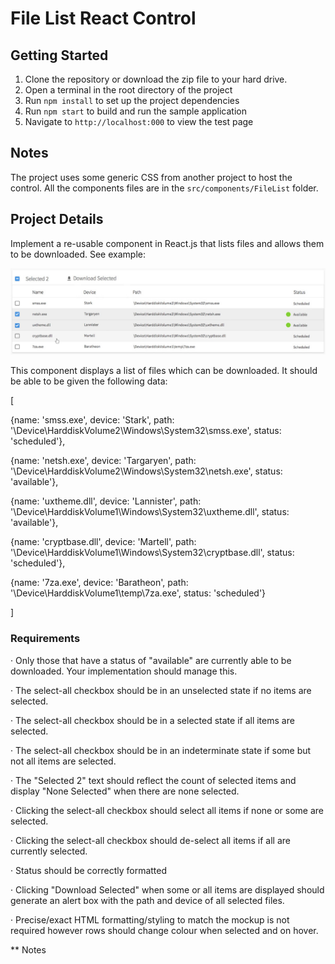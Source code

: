 # File List React Control

## Getting Started

1. Clone the repository or download the zip file to your hard drive.
2. Open a terminal in the root directory of the project
3. Run `npm install` to set up the project dependencies
4. Run `npm start` to build and run the sample application
5. Navigate to `http://localhost:000` to view the test page

## Notes

The project uses some generic CSS from another project to host the control. All the components files are in the `src/components/FileList` folder.

## Project Details

Implement a re-usable component in React.js that lists files and allows them to be downloaded. See example:

![Example Image](example.png)

This component displays a list of files which can be downloaded. It should be able to be given the following data:

[

{name: 'smss.exe', device: 'Stark', path: '\\Device\\HarddiskVolume2\\Windows\\System32\\smss.exe', status: 'scheduled'},

{name: 'netsh.exe', device: 'Targaryen', path: '\\Device\\HarddiskVolume2\\Windows\\System32\\netsh.exe', status: 'available'},

{name: 'uxtheme.dll', device: 'Lannister', path: '\\Device\\HarddiskVolume1\\Windows\\System32\\uxtheme.dll', status: 'available'},

{name: 'cryptbase.dll', device: 'Martell', path: '\\Device\\HarddiskVolume1\\Windows\\System32\\cryptbase.dll', status: 'scheduled'},

{name: '7za.exe', device: 'Baratheon', path: '\\Device\\HarddiskVolume1\\temp\\7za.exe', status: 'scheduled'}

]

### Requirements

· Only those that have a status of "available" are currently able to be downloaded. Your implementation should manage this.

· The select-all checkbox should be in an unselected state if no items are selected.

· The select-all checkbox should be in a selected state if all items are selected.

· The select-all checkbox should be in an indeterminate state if some but not all items are selected.

· The "Selected 2" text should reflect the count of selected items and display "None Selected" when there are none selected.

· Clicking the select-all checkbox should select all items if none or some are selected.

· Clicking the select-all checkbox should de-select all items if all are currently selected.

· Status should be correctly formatted

· Clicking "Download Selected" when some or all items are displayed should generate an alert box with the path and device of all selected files.

· Precise/exact HTML formatting/styling to match the mockup is not required however rows should change colour when selected and on hover.

\*\* Notes
